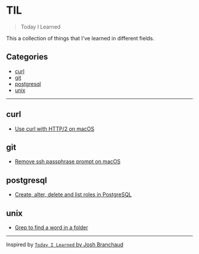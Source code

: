 # TIL
> Today I Learned

This a collection of things that I've learned in different fields.


## Categories

- [curl](#curl)
- [git](#git)
- [postgresql](#postgresql)
- [unix](#unix)


---


## curl

- [Use curl with HTTP/2 on macOS](curl/curl-with-http2-on-macos.md)


## git

- [Remove ssh passphrase prompt on macOS](git/remove-ssh-passphrase-prompt-on-macos.md)


## postgresql

- [Create, alter, delete and list roles in PostgreSQL](postgresql/create-alter-delete-and-list-roles.md)


## unix

- [Grep to find a word in a folder](unix/grep-to-find-a-word-in-a-folder.md)



---


Inspired by [`Today I Learned` by Josh Branchaud](https://github.com/jbranchaud/til)
